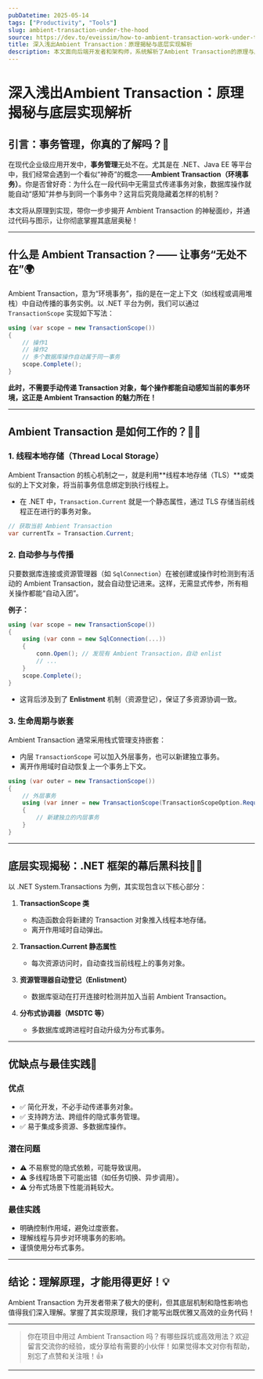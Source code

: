```yaml
---
pubDatetime: 2025-05-14
tags: ["Productivity", "Tools"]
slug: ambient-transaction-under-the-hood
source: https://dev.to/eveissim/how-to-ambient-transaction-work-under-the-hood-5e55
title: 深入浅出Ambient Transaction：原理揭秘与底层实现解析
description: 本文面向后端开发者和架构师，系统解析了Ambient Transaction的原理与底层实现机制，并结合代码与图示助力理解。
---
```


# 深入浅出Ambient Transaction：原理揭秘与底层实现解析

## 引言：事务管理，你真的了解吗？🧐

在现代企业级应用开发中，**事务管理**无处不在。尤其是在 .NET、Java EE 等平台中，我们经常会遇到一个看似“神奇”的概念——**Ambient Transaction（环境事务）**。你是否曾好奇：为什么在一段代码中无需显式传递事务对象，数据库操作就能自动“感知”并参与到同一个事务中？这背后究竟隐藏着怎样的机制？

本文将从原理到实现，带你一步步揭开 Ambient Transaction 的神秘面纱，并通过代码与图示，让你彻底掌握其底层奥秘！

---

## 什么是 Ambient Transaction？—— 让事务“无处不在”🌍

Ambient Transaction，意为“环境事务”，指的是在一定上下文（如线程或调用堆栈）中自动传播的事务实例。以 .NET 平台为例，我们可以通过 `TransactionScope` 实现如下写法：

```csharp
using (var scope = new TransactionScope())
{
    // 操作1
    // 操作2
    // 多个数据库操作自动属于同一事务
    scope.Complete();
}
```

**此时，不需要手动传递 Transaction 对象，每个操作都能自动感知当前的事务环境，这正是 Ambient Transaction 的魅力所在！**

---

## Ambient Transaction 是如何工作的？🕵️‍♂️

### 1. 线程本地存储（Thread Local Storage）

Ambient Transaction 的核心机制之一，就是利用**线程本地存储（TLS）**或类似的上下文对象，将当前事务信息绑定到执行线程上。

- 在 .NET 中，`Transaction.Current` 就是一个静态属性，通过 TLS 存储当前线程正在进行的事务对象。

```csharp
// 获取当前 Ambient Transaction
var currentTx = Transaction.Current;
```

### 2. 自动参与与传播

只要数据库连接或资源管理器（如 `SqlConnection`）在被创建或操作时检测到有活动的 Ambient Transaction，就会自动登记进来。这样，无需显式传参，所有相关操作都能“自动入团”。

**例子：**

```csharp
using (var scope = new TransactionScope())
{
    using (var conn = new SqlConnection(...))
    {
        conn.Open(); // 发现有 Ambient Transaction，自动 enlist
        // ...
    }
    scope.Complete();
}
```

- 这背后涉及到了 **Enlistment** 机制（资源登记），保证了多资源协调一致。

### 3. 生命周期与嵌套

Ambient Transaction 通常采用栈式管理支持嵌套：

- 内层 `TransactionScope` 可以加入外层事务，也可以新建独立事务。
- 离开作用域时自动恢复上一个事务上下文。

```csharp
using (var outer = new TransactionScope())
{
    // 外层事务
    using (var inner = new TransactionScope(TransactionScopeOption.RequiresNew))
    {
        // 新建独立的内层事务
    }
}
```

---

## 底层实现揭秘：.NET 框架的幕后黑科技🧑‍💻

以 .NET System.Transactions 为例，其实现包含以下核心部分：

1. **TransactionScope 类**

   - 构造函数会将新建的 Transaction 对象推入线程本地存储。
   - 离开作用域时自动弹出。

2. **Transaction.Current 静态属性**

   - 每次资源访问时，自动查找当前线程上的事务对象。

3. **资源管理器自动登记（Enlistment）**

   - 数据库驱动在打开连接时检测并加入当前 Ambient Transaction。

4. **分布式协调器（MSDTC 等）**
   - 多数据库或跨进程时自动升级为分布式事务。

---

## 优缺点与最佳实践🤔

### 优点

- ✅ 简化开发，不必手动传递事务对象。
- ✅ 支持跨方法、跨组件的隐式事务管理。
- ✅ 易于集成多资源、多数据库操作。

### 潜在问题

- ⚠️ 不易察觉的隐式依赖，可能导致误用。
- ⚠️ 多线程场景下可能出错（如任务切换、异步调用）。
- ⚠️ 分布式场景下性能消耗较大。

### 最佳实践

- 明确控制作用域，避免过度嵌套。
- 理解线程与异步对环境事务的影响。
- 谨慎使用分布式事务。

---

## 结论：理解原理，才能用得更好！💡

Ambient Transaction 为开发者带来了极大的便利，但其底层机制和隐性影响也值得我们深入理解。掌握了其实现原理，我们才能写出既优雅又高效的业务代码！

---

> 你在项目中用过 Ambient Transaction 吗？有哪些踩坑或高效用法？欢迎留言交流你的经验，或分享给有需要的小伙伴！如果觉得本文对你有帮助，别忘了点赞和关注哦！👍

---
